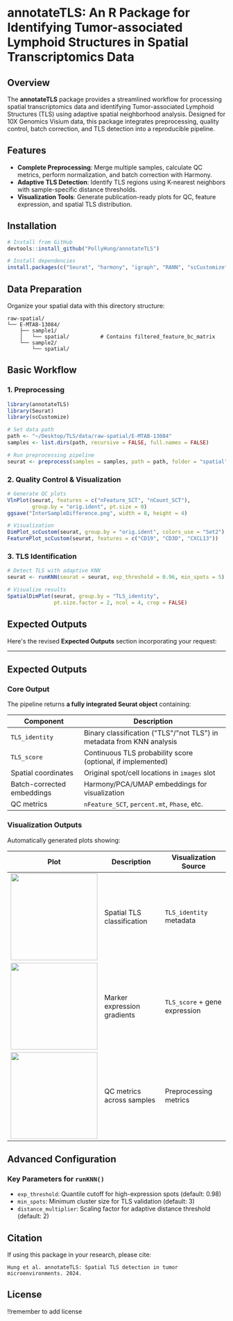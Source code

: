 # annotateTLS: An R Package for Identifying Tumor-associated Lymphoid Structures in Spatial Transcriptomics Data

## Overview

The **annotateTLS** package provides a streamlined workflow for processing spatial transcriptomics data and identifying Tumor-associated Lymphoid Structures (TLS) using adaptive spatial neighborhood analysis. Designed for 10X Genomics Visium data, this package integrates preprocessing, quality control, batch correction, and TLS detection into a reproducible pipeline.

## Features

- **Complete Preprocessing**: Merge multiple samples, calculate QC metrics, perform normalization, and batch correction with Harmony.
- **Adaptive TLS Detection**: Identify TLS regions using K-nearest neighbors with sample-specific distance thresholds.
- **Visualization Tools**: Generate publication-ready plots for QC, feature expression, and spatial TLS distribution.

## Installation

```r
# Install from GitHub
devtools::install_github("PollyHung/annotateTLS")

# Install dependencies
install.packages(c("Seurat", "harmony", "igraph", "RANN", "scCustomize"))
```

## Data Preparation

Organize your spatial data with this directory structure:
```
raw-spatial/
└── E-MTAB-13084/
    ├── sample1/
    │   └── spatial/          # Contains filtered_feature_bc_matrix
    └── sample2/
        └── spatial/
```

## Basic Workflow

### 1. Preprocessing
```r
library(annotateTLS)
library(Seurat)
library(scCustomize)

# Set data path
path <- "~/Desktop/TLS/data/raw-spatial/E-MTAB-13084"
samples <- list.dirs(path, recursive = FALSE, full.names = FALSE)

# Run preprocessing pipeline
seurat <- preprocess(samples = samples, path = path, folder = "spatial")
```

### 2. Quality Control & Visualization
```r
# Generate QC plots
VlnPlot(seurat, features = c("nFeature_SCT", "nCount_SCT"), 
        group.by = "orig.ident", pt.size = 0)
ggsave("InterSampleDifference.png", width = 8, height = 4)

# Visualization
DimPlot_scCustom(seurat, group.by = "orig.ident", colors_use = "Set2")
FeaturePlot_scCustom(seurat, features = c("CD19", "CD3D", "CXCL13"))
```

### 3. TLS Identification
```r
# Detect TLS with adaptive KNN
seurat <- runKNN(seurat = seurat, exp_threshold = 0.96, min_spots = 5)

# Visualize results
SpatialDimPlot(seurat, group.by = "TLS_identity", 
               pt.size.factor = 2, ncol = 4, crop = FALSE)
```

## Expected Outputs

Here's the revised **Expected Outputs** section incorporating your request:

---

## Expected Outputs

### Core Output  
The pipeline returns **a fully integrated Seurat object** containing:  

| Component | Description |  
|-----------|-------------|  
| `TLS_identity` | Binary classification ("TLS"/"not TLS") in metadata from KNN analysis |  
| `TLS_score` | Continuous TLS probability score (optional, if implemented) |  
| Spatial coordinates | Original spot/cell locations in `images` slot |  
| Batch-corrected embeddings | Harmony/PCA/UMAP embeddings for visualization |  
| QC metrics | `nFeature_SCT`, `percent.mt`, `Phase`, etc. |  

### Visualization Outputs  
Automatically generated plots showing:  

| Plot | Description | Visualization Source |  
|------|-------------|----------------------|  
| <img src="examples/SpatialFeaturePlot-TLS-identity.png" width="200"> | Spatial TLS classification | `TLS_identity` metadata |  
| <img src="examples/FeaturePlot.png" width="200"> | Marker expression gradients | `TLS_score` + gene expression |  
| <img src="examples/InterSampleDifference.png" width="200"> | QC metrics across samples | Preprocessing metrics |  


## Advanced Configuration

### Key Parameters for `runKNN()`
- `exp_threshold`: Quantile cutoff for high-expression spots (default: 0.98)
- `min_spots`: Minimum cluster size for TLS validation (default: 3)
- `distance_multiplier`: Scaling factor for adaptive distance threshold (default: 2)

## Citation

If using this package in your research, please cite:
```
Hung et al. annotateTLS: Spatial TLS detection in tumor microenvironments. 2024.
```

## License
!!remember to add license 
